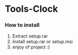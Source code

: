 # Tools-Clock

### How to install

1. Extract setup.rar
2. Install setup.rar or setup.msi
3. enjoy of project :)
